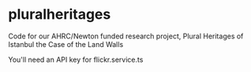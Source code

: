 # pluralheritages
Code for our AHRC/Newton funded research project, Plural Heritages of Istanbul the Case of the Land Walls


You'll need an API key for flickr.service.ts
